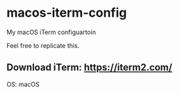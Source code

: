 # macos-iterm-config
My macOS iTerm configuartoin

Feel free to replicate this.

## Download iTerm: https://iterm2.com/

OS: macOS
